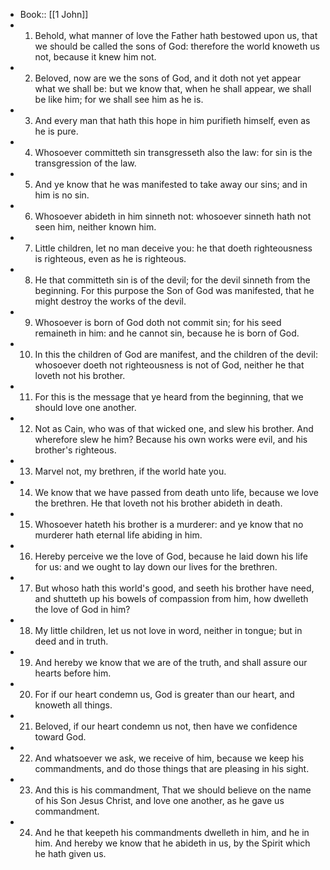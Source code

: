 - Book:: [[1 John]]
- 1. Behold, what manner of love the Father hath bestowed upon us, that we should be called the sons of God: therefore the world knoweth us not, because it knew him not.
- 2. Beloved, now are we the sons of God, and it doth not yet appear what we shall be: but we know that, when he shall appear, we shall be like him; for we shall see him as he is.
- 3. And every man that hath this hope in him purifieth himself, even as he is pure.
- 4. Whosoever committeth sin transgresseth also the law: for sin is the transgression of the law.
- 5. And ye know that he was manifested to take away our sins; and in him is no sin.
- 6. Whosoever abideth in him sinneth not: whosoever sinneth hath not seen him, neither known him.
- 7. Little children, let no man deceive you: he that doeth righteousness is righteous, even as he is righteous.
- 8. He that committeth sin is of the devil; for the devil sinneth from the beginning. For this purpose the Son of God was manifested, that he might destroy the works of the devil.
- 9. Whosoever is born of God doth not commit sin; for his seed remaineth in him: and he cannot sin, because he is born of God.
- 10. In this the children of God are manifest, and the children of the devil: whosoever doeth not righteousness is not of God, neither he that loveth not his brother.
- 11. For this is the message that ye heard from the beginning, that we should love one another.
- 12. Not as Cain, who was of that wicked one, and slew his brother. And wherefore slew he him? Because his own works were evil, and his brother's righteous.
- 13. Marvel not, my brethren, if the world hate you.
- 14. We know that we have passed from death unto life, because we love the brethren. He that loveth not his brother abideth in death.
- 15. Whosoever hateth his brother is a murderer: and ye know that no murderer hath eternal life abiding in him.
- 16. Hereby perceive we the love of God, because he laid down his life for us: and we ought to lay down our lives for the brethren.
- 17. But whoso hath this world's good, and seeth his brother have need, and shutteth up his bowels of compassion from him, how dwelleth the love of God in him?
- 18. My little children, let us not love in word, neither in tongue; but in deed and in truth.
- 19. And hereby we know that we are of the truth, and shall assure our hearts before him.
- 20. For if our heart condemn us, God is greater than our heart, and knoweth all things.
- 21. Beloved, if our heart condemn us not, then have we confidence toward God.
- 22. And whatsoever we ask, we receive of him, because we keep his commandments, and do those things that are pleasing in his sight.
- 23. And this is his commandment, That we should believe on the name of his Son Jesus Christ, and love one another, as he gave us commandment.
- 24. And he that keepeth his commandments dwelleth in him, and he in him. And hereby we know that he abideth in us, by the Spirit which he hath given us.
